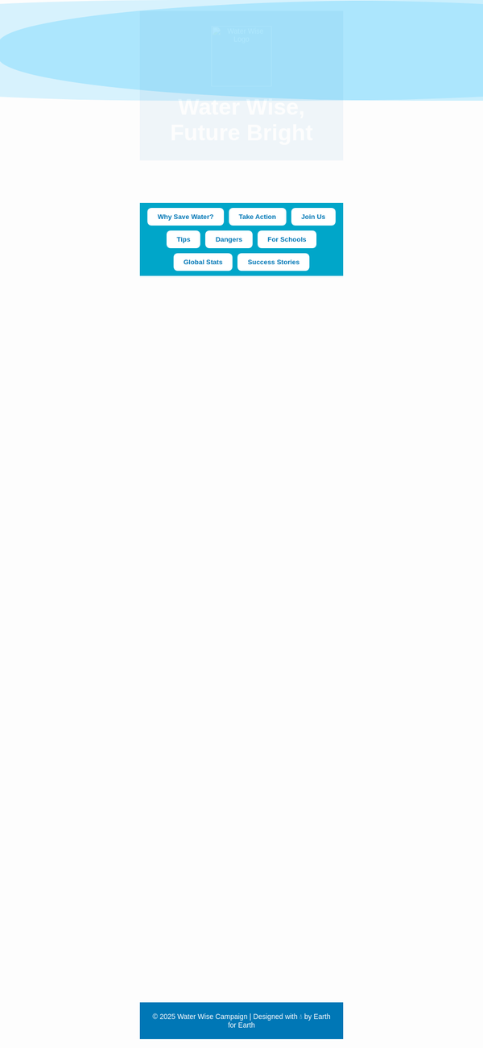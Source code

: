 <!DOCTYPE html>
<html lang="en">
<head>
  <meta charset="UTF-8" />
  <meta name="viewport" content="width=device-width, initial-scale=1.0" />
  <title>Water Wise, Future Bright</title>
  <link href="https://fonts.googleapis.com/css2?family=Montserrat:wght@400;700&display=swap" rel="stylesheet" />
  <style>
    * {
      margin: 0;
      padding: 0;
      box-sizing: border-box;
      font-family: 'Montserrat', sans-serif;
    }

    body {
      background: linear-gradient(to bottom, #e0f7fa, #ffffff);
      overflow-x: hidden;
      color: #003366;
      position: relative;
    }

    .animated-bg {
      position: fixed;
      top: 0;
      left: 0;
      width: 100%;
      height: 100%;
      z-index: -1;
      overflow: hidden;
    }

    .wave {
      position: absolute;
      width: 200%;
      height: 200px;
      background: rgba(0, 183, 255, 0.2);
      border-radius: 43%;
      animation: waveAnim 10s infinite linear;
    }

    .wave:nth-child(2) {
      animation-delay: -5s;
      background: rgba(0, 183, 255, 0.15);
    }

    @keyframes waveAnim {
      0% { transform: translateX(0); }
      100% { transform: translateX(-50%); }
    }

    header {
      background: #0077b6;
      color: white;
      padding: 30px 20px;
      text-align: center;
      animation: fadeInDown 1s ease-out;
    }

    header img {
      width: 120px;
      animation: bounce 2s infinite;
    }

    header h1 {
      font-size: 2.8rem;
      margin-top: 15px;
    }

    nav {
      display: flex;
      justify-content: center;
      flex-wrap: wrap;
      gap: 10px;
      background: #00a6c9;
      padding: 10px;
    }

    nav button {
      background: white;
      border: none;
      padding: 10px 20px;
      font-weight: bold;
      border-radius: 8px;
      color: #0077b6;
      cursor: pointer;
      transition: background 0.3s;
    }

    nav button:hover {
      background: #cceeff;
    }

    section {
      padding: 60px 20px;
      max-width: 1000px;
      margin: auto;
      animation: fadeInUp 1s ease-in;
    }

    h2 {
      font-size: 2rem;
      color: #004d66;
      margin-bottom: 15px;
      opacity: 0;
      transform: translateY(20px);
      transition: all 0.8s ease-in-out;
    }

    p, ul, .cta, .more-buttons {
      opacity: 0;
      transform: translateY(20px);
      transition: all 0.8s ease-in-out;
    }

    .show { opacity: 1 !important; transform: translateY(0) !important; }

    ul {
      margin-bottom: 20px;
      padding-left: 20px;
    }

    .highlight {
      background: #d0f0ff;
      padding: 10px;
      border-left: 4px solid #0077b6;
      margin-bottom: 30px;
    }

    .cta {
      background: #00b4d8;
      color: white;
      padding: 20px;
      border-radius: 10px;
      text-align: center;
      font-size: 1.3rem;
      margin: 30px 0;
      animation: pulse 2s infinite;
    }

    .more-buttons {
      display: flex;
      flex-wrap: wrap;
      justify-content: center;
      gap: 15px;
      margin-top: 30px;
    }

    .more-buttons button {
      background: #0077b6;
      color: white;
      padding: 12px 20px;
      border: none;
      border-radius: 8px;
      font-size: 1rem;
      cursor: pointer;
      transition: background 0.3s;
    }

    .more-buttons button:hover {
      background: #005f8e;
    }

    .back-to-top {
      position: fixed;
      bottom: 20px;
      right: 20px;
      background: #0077b6;
      color: white;
      border: none;
      border-radius: 50%;
      width: 50px;
      height: 50px;
      font-size: 24px;
      cursor: pointer;
      box-shadow: 0 4px 10px rgba(0,0,0,0.2);
    }

    @keyframes fadeInDown {
      from { opacity: 0; transform: translateY(-30px); }
      to { opacity: 1; transform: translateY(0); }
    }

    @keyframes fadeInUp {
      from { opacity: 0; transform: translateY(30px); }
      to { opacity: 1; transform: translateY(0); }
    }

    @keyframes pulse {
      0% { transform: scale(1); }
      50% { transform: scale(1.05); }
      100% { transform: scale(1); }
    }

    footer {
      background: #0077b6;
      color: white;
      text-align: center;
      padding: 20px;
    }
  </style>
</head>
<body>
  <div class="animated-bg">
    <div class="wave"></div>
    <div class="wave"></div>
  </div>

  <header>
    <img src="logopng" alt="Water Wise Logo" />
    <h1>Water Wise, Future Bright</h1>
  </header>

  <nav>
    <button onclick="scrollToSection('why')">Why Save Water?</button>
    <button onclick="scrollToSection('action')">Take Action</button>
    <button onclick="scrollToSection('join')">Join Us</button>
    <button onclick="scrollToSection('tips')">Tips</button>
    <button onclick="scrollToSection('danger')">Dangers</button>
    <button onclick="scrollToSection('schools')">For Schools</button>
    <button onclick="scrollToSection('global')">Global Stats</button>
    <button onclick="scrollToSection('success')">Success Stories</button>
  </nav>

  <section>
    <div class="highlight">
      <h2>💧 Campaign Mission</h2>
      <p>Water isn’t just a resource – it’s life, it’s survival, it’s love. When we waste it, we erase futures. When we protect it, we preserve humanity. Every drop you save is a heartbeat for our planet.</p>
    </div>

    <h2 id="why">🌍 Why Save Water?</h2>
    <p>Freshwater is only 2.5% of the total water on Earth. Much of it is frozen or unreachable. Wasting water today means facing scarcity tomorrow. It affects food, health, nature, and survival.</p>

    <h2 id="danger">⚠️ Dangers of Water Scarcity</h2>
    <ul>
      <li>Increased disease and health issues</li>
      <li>Food insecurity due to droughts</li>
      <li>Economic damage and poverty</li>
      <li>Conflict over resources</li>
    </ul>

    <h2 id="action">🔧 Take Action Now</h2>
    <ul>
      <li>Fix leaks in pipes and taps immediately</li>
      <li>Switch to drip irrigation in agriculture</li>
      <li>Reduce water use in industrial processes</li>
      <li>Advocate for water protection policies</li>
    </ul>

    <div class="cta">🌊 Join the #WaterWise Movement – Your Future Deserves It</div>

    <h2 id="join">🤝 Join the Movement</h2>
    <p>Get involved by signing up for campaigns, participating in clean-up events, or donating to clean water charities. Everyone has a role to play, no matter where you are.</p>

    <div class="more-buttons">
      <button>💌 Subscribe</button>
      <button>📅 Attend Events</button>
      <button>🎁 Donate</button>
      <button>📲 Share</button>
      <button>🧠 Learn</button>
      <button>🙋 Volunteer</button>
      <button>🌐 Become Ambassador</button>
      <button>📖 Read Stories</button>
    </div>

    <h2 id="tips">💡 Smart Tips to Save Water</h2>
    <ul>
      <li>Turn off the tap while brushing your teeth</li>
      <li>Install low-flow showerheads</li>
      <li>Water plants in the early morning</li>
      <li>Harvest rainwater for gardening</li>
      <li>Use a broom instead of hose for cleaning driveways</li>
    </ul>

    <h2 id="schools">🏫 Schools & Youth</h2>
    <p>Teachers and students can run water audits, launch school campaigns, and start garden irrigation projects using greywater. Youth voices are powerful – speak up!</p>

    <h2 id="global">🌐 Global Water Facts</h2>
    <ul>
      <li>1 in 3 people lack safe drinking water</li>
      <li>By 2025, half the world’s population will live in water-stressed areas</li>
      <li>Women and girls spend 200 million hours daily collecting water</li>
    </ul>

    <h2 id="success">🎉 Real Success Stories</h2>
    <p>Kenya’s community wells, India’s rainwater revival, and U.S. cities reducing consumption by 30% prove change is possible. Be part of the success.</p>
  </section>

  <button class="back-to-top" onclick="window.scrollTo({ top: 0, behavior: 'smooth' });">↑</button>

  <footer>
    © 2025 Water Wise Campaign | Designed with 💧 by Earth for Earth
  </footer>

  <script>
    const observer = new IntersectionObserver(entries => {
      entries.forEach(entry => {
        if (entry.isIntersecting) {
          entry.target.classList.add('show');
        }
      });
    }, { threshold: 0.2 });

    document.querySelectorAll('h2, p, ul, .cta, .more-buttons').forEach(el => {
      observer.observe(el);
    });

    function scrollToSection(id) {
      const el = document.getElementById(id);
      if (el) {
        el.scrollIntoView({ behavior: 'smooth' });
      }
    }
  </script>
</body>
</html>
